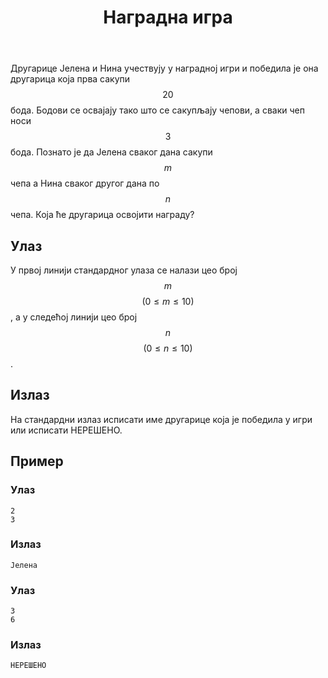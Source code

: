 ﻿---
title: Наградна игра
timelimit: 1.0 # u sekundama
memlimit: 64   # u MB
owner:   MalisaRadosavljevic  # vlasnik je onaj ko radi na zadatku
origin:    # može ostati prazno, koristi se kada postoji potreba navodjena izvora
tags: []   # svaki zadatak treba ra je označen tagovima prema dogovorenoj listi tagova
status: IZRADA   # jedan od: "IZRADA", "PREGLED", "KANDIDAT" ili "KOMPLETAN".
status-od:    # datum u formatu YYYY-MM-DD od kada je u navedenom statusu
solutions:
  - name: ex0
    lang: [cpp, cs]
    desc: ""
    tags: []
---

Другарице Јелена и Нина учествују у наградној игри и победила је она другарица која прва сакупи $$20$$ бода. Бодови се освајају тако што се сакупљају чепови, а сваки чеп носи $$3$$ бода. Познато је да Јелена сваког дана сакупи $$m$$ чепа а Нина сваког другог дана по $$n$$ чепа. Која ће другарица освојити награду?




## Улаз

У првој линији стандардног улаза се налази цео број $$m$$ $$(0 \le m \le 10)$$, а у следећој линији цео број $$n$$ $$(0 \le n \le 10)$$.

## Излаз

На стандардни излаз исписати име другарице која је победила у игри или исписати НЕРЕШЕНО.

## Пример

### Улаз

~~~
2
3
~~~

### Излаз

~~~
Јелена
~~~
### Улаз

~~~
3
6
~~~

### Излаз
~~~
НЕРЕШЕНО
~~~
